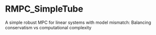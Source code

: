 # RMPC_SimpleTube
A simple robust MPC for linear systems with model mismatch: Balancing conservatism vs computational complexity 
